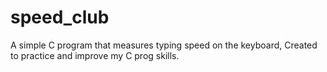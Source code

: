 # speed_club
A simple C program that measures typing speed on the keyboard, Created to practice and improve my C prog skills.
